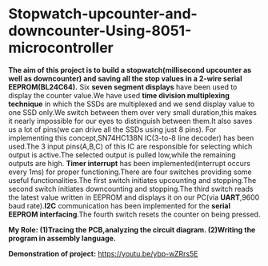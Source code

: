 # Stopwatch-upcounter-and-downcounter-Using-8051-microcontroller

**The aim of this project is to build a stopwatch(millisecond upcounter as well as downcounter) and saving all the stop values in a 2-wire serial EEPROM(BL24C64).**
Six **seven segment displays** have been used to display the counter value.We have used **time division multiplexing technique** in which the SSDs are multiplexed and we send display value to one SSD only.We switch between them over very small duration,this makes it nearly impossible for our eyes to distinguish between them.It also saves us a lot of pins(we can drive all the SSDs using just 8 pins). For implementing this concept,SN74HC138N IC(3-to-8 line decoder) has been used.The 3 input pins(A,B,C) of this IC are responsible for selecting which output is active.The selected output is pulled low,while the remaining outputs are high.
**Timer interrupt** has been implemented(interrupt occurs every 1ms) for proper functioning.There are four switches providing some useful functionalities.The first switch initiates upcounting and stopping.The second switch initiates downcounting and stopping.The third switch reads the latest value written in EEPROM and displays it on our PC(via **UART**,9600 baud rate).**I2C** communication has been implemented for the **serial EEPROM interfacing**.The fourth switch resets the counter on being pressed.

**My Role:
(1)Tracing the PCB,analyzing the circuit diagram.
(2)Writing the program in assembly language.**

**Demonstration of project:**
https://youtu.be/ybp-wZRrs5E
